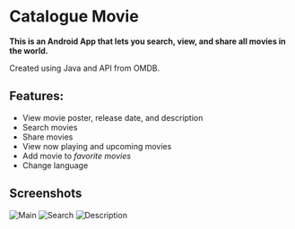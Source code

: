 # Catalogue Movie

**This is an Android App that lets you search, view, and share all movies in the world.**

Created using Java and API from OMDB.

## Features:
* View movie poster, release date, and description
* Search movies
* Share movies
* View now playing and upcoming movies
* Add movie to *favorite movies*
* Change language

## Screenshots
![Main](https://risalfajar.github.io/img/portfolio/Movie%20Catalog/Image1.jpeg)
![Search](https://risalfajar.github.io/img/portfolio/Movie%20Catalog/Image2.jpeg)
![Description](https://risalfajar.github.io/img/portfolio/Movie%20Catalog/Image3.jpeg)

